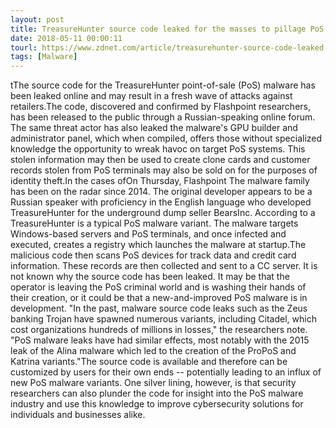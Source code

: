 ```yaml
---
layout: post
title: TreasureHunter source code leaked for the masses to pillage PoS systems
date: 2018-05-11 00:00:11
tourl: https://www.zdnet.com/article/treasurehunter-source-code-leaked-to-pillage-pos-systems/
tags: [Malware]
---
```

 tThe source code for the TreasureHunter point-of-sale (PoS) malware has been leaked online and may result in a fresh wave of attacks against retailers.The code, discovered and confirmed by Flashpoint researchers, has been released to the public through a Russian-speaking online forum. The same threat actor has also leaked the malware's GPU builder and administrator panel, which when compiled, offers those without specialized knowledge the opportunity to wreak havoc on target PoS systems. This stolen information may then be used to create clone cards and customer records stolen from PoS terminals may also be sold on for the purposes of identity theft.In the cases ofOn Thursday, Flashpoint The malware family has been on the radar since 2014. The original developer appears to be a Russian speaker with proficiency in the English language who developed TreasureHunter for the underground dump seller BearsInc. According to a TreasureHunter is a typical PoS malware variant. The malware targets Windows-based servers and PoS terminals, and once infected and executed, creates a registry which launches the malware at startup.The malicious code then scans PoS devices for track data and credit card information. These records are then collected and sent to a CC server. It is not known why the source code has been leaked. It may be that the operator is leaving the PoS criminal world and is washing their hands of their creation, or it could be that a new-and-improved PoS malware is in development. "In the past, malware source code leaks such as the Zeus banking Trojan have spawned numerous variants, including Citadel, which cost organizations hundreds of millions in losses," the researchers note. "PoS malware leaks have had similar effects, most notably with the 2015 leak of the Alina malware which led to the creation of the ProPoS and Katrina variants."The source code is available and therefore can be customized by users for their own ends -- potentially leading to an influx of new PoS malware variants. One silver lining, however, is that security researchers can also plunder the code for insight into the PoS malware industry and use this knowledge to improve cybersecurity solutions for individuals and businesses alike. 